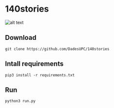 # 140stories

![alt text](https://user-images.githubusercontent.com/3987198/30510939-c725ec92-9ace-11e7-98af-3d7d04d2d90f.png
 "140Stories")


## Download
`git clone https://github.com/DadesUPC/140stories `

## Intall requirements

` pip3 install -r requirements.txt `

## Run

` python3 run.py `
